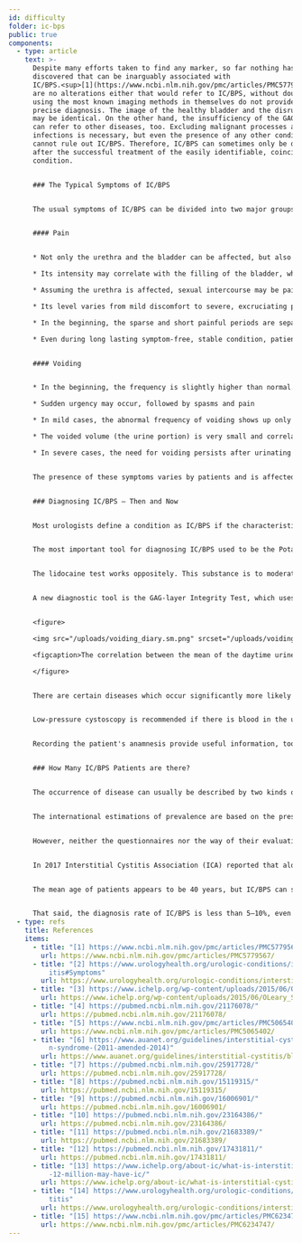 ```yaml
---
id: difficulty
folder: ic-bps
public: true
components:
  - type: article
    text: >-
      Despite many efforts taken to find any marker, so far nothing has been
      discovered that can be inarguably associated with
      IC/BPS.<sup>[1](https://www.ncbi.nlm.nih.gov/pmc/articles/PMC5779567/)</sup> There
      are no alterations either that would refer to IC/BPS, without doubt, so
      using the most known imaging methods in themselves do not provide a
      precise diagnosis. The image of the healthy bladder and the disrupted one
      may be identical. On the other hand, the insufficiency of the GAG-layer
      can refer to other diseases, too. Excluding malignant processes and
      infections is necessary, but even the presence of any other condition
      cannot rule out IC/BPS. Therefore, IC/BPS can sometimes only be diagnosed
      after the successful treatment of the easily identifiable, coincident
      condition.


      ### The Typical Symptoms of IC/BPS


      The usual symptoms of IC/BPS can be divided into two major groups.<sup>[2](https://www.urologyhealth.org/urologic-conditions/interstitial-cystitis#Symptoms)</sup>


      #### Pain


      * Not only the urethra and the bladder can be affected, but also the lower abdomen, the pelvic or perineal area (moreover, in women the vagina, in men the scrotum and the penis)

      * Its intensity may correlate with the filling of the bladder, whereas voiding may temporarily reduce it

      * Assuming the urethra is affected, sexual intercourse may be painful

      * Its level varies from mild discomfort to severe, excruciating pain

      * In the beginning, the sparse and short painful periods are separated with long, symptomless intervals. As IC/BPS progresses, pain becomes permanent, and it can occur without any correlation to voiding

      * Even during long lasting symptom-free, stable condition, patients may experience flare-ups from time to time.


      #### Voiding


      * In the beginning, the frequency is slightly higher than normal. In severe cases 60–80 urination a day is possible, too

      * Sudden urgency may occur, followed by spasms and pain

      * In mild cases, the abnormal frequency of voiding shows up only in daytime. With progression nocturia develops, the need for voiding can occur several times at night.

      * The voided volume (the urine portion) is very small and correlates to the amount of liquid consumed.

      * In severe cases, the need for voiding persists after urinating too.


      The presence of these symptoms varies by patients and is affected by several factors. Namely, consuming certain foods and drinks, the amount of physical and/or mental stress, digestive disorders, urinary infections (UTIs) and (in women) their menstrual cycle (the symptoms are usually worse after ovulation).


      ### Diagnosing IC/BPS – Then and Now


      Most urologists define a condition as IC/BPS if the characteristic symptoms persist for a certain period (1.5–6 months) given that every disease of similar symptoms can be excluded. Filling out questionnaires can identify the presence of symptoms; the O’Leary-Sant Symptom Index is one of the most frequently used ones.<sup>[3](https://www.ichelp.org/wp-content/uploads/2015/06/OLeary_Sant.pdf)</sup> However, because no lab tests or any other kind of examination can unequivocally confirm IC/BPS, the condition can never be diagnosed with a 100% certainty. Fortunately, not only are there a handful of supplemental examinations that can be used for refining the diagnosis, but also the medical practice has improved significantly in this field in recent years.


      The most important tool for diagnosing IC/BPS used to be the Potassium Sensitivity Test (aka. Parsons-test or PST). This confirmed the insufficiency of the GAG-layer by the pain generated by potassium-chloride instilled into the bladder.<sup>[4](https://pubmed.ncbi.nlm.nih.gov/21176078/)</sup> (In case of a healthy GAG-layer there is no significant pain observed). This tool, however, was not only unnecessarily invasive but unpleasant, too, given that the patients had severe pain due to the solution itself. The Parsons-test did not provide information for a quantitative analysis either. In a later version of this sensitivity test (modified Parsons test) the bladder was filled with diluted potassium-chloride solution to determine its maximum capacity, and then the same process was repeated with physiological salt solution. The proportion of the two values referred to the sensitivity of the bladder wall for the concentration of the urine. Although the modified Parsons test could be used for quantitative measurements as well, it was just as invasive, time-consuming, and its accuracy was not higher than that of the original version. Due to these issues, neither tests are recommended in the recent guidelines.<sup>[5](https://www.ncbi.nlm.nih.gov/pmc/articles/PMC5065402/),[6](https://www.auanet.org/guidelines/interstitial-cystitis/bladder-pain-syndrome-(2011-amended-2014)</sup>


      The lidocaine test works oppositely. This substance is to moderate bladder pain, so given that the source of the pain is the bladder itself, the instilled lidocaine lessen the symptoms in case of IC/BPS.<sup>[7]</sup> This tool is definitely more comfortable than the potassium sensitivity test, but it is just as invasive and does not enable quantitative analyses either.


      A new diagnostic tool is the GAG-layer Integrity Test, which uses a two days' voiding diary, and it is non-invasive and painless too. This test is based on the fact that for observing the correlation between the urine concentration and the bladder capacity, nothing need be instilled; the solution of dissolved salts is already present – in the form of urine itself. The concentration of urine substances – salts included – depends on the amount of consumed liquid. The volume of each voiding can be measured for a day on which the patient consumes the least liquid they can, then the same thing can be done on the second day on which the patient consumes as much liquid as they can. In case of a healthy bladder wall, there is no correlation between the mean voided volumes and the liquid intake. In the early phase of IC/BPS, the higher liquid consumption results in 30–50% higher urine portions. As the disease progresses, the difference increases to 50–100%; in severe cases, it can be 300–500%. Therefore, not only does the 2-day Voiding Diary indicate the damaged bladder wall, but also it describes the amount of damage, numerically. Thus, the GAG-layer Integrity Test enables quantitative analysis, too.


      <figure>

      <img src="/uploads/voiding_diary.sm.png" srcset="/uploads/voiding_diary.png 2x, /uploads/voiding_diary.sm.png 1x" alt="voiding diary"/>

      <figcaption>The correlation between the mean of the daytime urine portion and the total amount of daytime urine, in case of healthy people and IC/BPS patients.</figcaption>

      </figure>


      There are certain diseases which occur significantly more likely together with IC/BPS; their presence may support the diagnosis. This group consists of allergic symptoms, migraine, irritable bowel syndrome, endometriosis, vulvodynia, chronic fatigue syndrome, Sjögren-syndrome, panic disorder, and many more conditions.<sup>[8]</sup>


      Low-pressure cystoscopy is recommended if there is blood in the urine, or urine cytology refers to the chance of a  malignant process (or there is an unambiguously positive result), or the patient's condition becomes worse despite the combined therapy they get, to examine whether bladder cancer or another disease of similar symptoms are present. The biopsy of the bladder mucosa is performed only if the cystoscopic image reveals areas that may refer to malignancy. If cystoscopy does not raise suspicion of malignancy, urine cytology should be performed, which is the most sensitive non-invasive method.


      Recording the patient's anamnesis provide useful information, too. This should include not only the current symptoms but also the history of their earlier infections, other diseases they suffer in (mainly focusing on autoimmune diseases and digestive disorders), medicines and/or antibiotics being taken or were taken before, the patients' diet and other lifestyle characteristics and the correlation between the symptoms and any of the information described above.


      ### How Many IC/BPS Patients are there?


      The occurrence of disease can usually be described by two kinds of data. Incidence means the newly registered cases during a certain period (usually a year). Prevalence, on the other hand, means the total amount of people affected by the disease at a certain point of time. In the case of IC/BPS, which appears to be a life-long condition, the latter data is relevant.


      The international estimations of prevalence are based on the presence of symptoms, filling in questionnaires, and data on patients having been diagnosed with IC/BPS. The number of people affected by IC/BPS is usually referred to as 100,000 people.


      However, neither the questionnaires nor the way of their evaluation is standardized. Certain studies that used only the data gathered from doctors focusing on the diagnosed IC/BPS cases concluded a prevalence of 45–197/100,000.<sup>[9]</sup> On the other hand, a survey in which households had been contacted by phone estimated 1,900–4,200/100,000 men and 2,750–6350/100,000 women affected by IC/BPS. A mere 10% of the latter group had been diagnosed.<sup>[10],[11]</sup> According to another research based on self-reporting via e-mail, IC/BPS can affect 258–13,114/100,000 people, depending on the way of calculations.<sup>[12]</sup>


      In 2017 Interstitial Cystitis Association (ICA) reported that alone in the USA, there are 3–8 million women and 1–4 million men affected by IC/BPS.<sup>[13]</sup> In recent years, this estimation seems to have been accepted by many relevant papers and organizations.<sup>[14],[15]</sup> Considering the mean of both values, a prevalence of 2,400/100,000 appears to be a reasonable calculation.


      The mean age of patients appears to be 40 years, but IC/BPS can show up at younger or older age, too.


      That said, the diagnosis rate of IC/BPS is less than 5–10%, even in the countries with the most advanced healthcare. There is no other disorder of this seriousness, which has a lower diagnostic rate.
  - type: refs
    title: References
    items:
      - title: "[1] https://www.ncbi.nlm.nih.gov/pmc/articles/PMC5779567/"
        url: https://www.ncbi.nlm.nih.gov/pmc/articles/PMC5779567/
      - title: "[2] https://www.urologyhealth.org/urologic-conditions/interstitial-cyst\
          itis#Symptoms"
        url: https://www.urologyhealth.org/urologic-conditions/interstitial-cystitis#Symptoms
      - title: "[3] https://www.ichelp.org/wp-content/uploads/2015/06/OLeary_Sant.pdf"
        url: https://www.ichelp.org/wp-content/uploads/2015/06/OLeary_Sant.pdf
      - title: "[4] https://pubmed.ncbi.nlm.nih.gov/21176078/"
        url: https://pubmed.ncbi.nlm.nih.gov/21176078/
      - title: "[5] https://www.ncbi.nlm.nih.gov/pmc/articles/PMC5065402/"
        url: https://www.ncbi.nlm.nih.gov/pmc/articles/PMC5065402/
      - title: "[6] https://www.auanet.org/guidelines/interstitial-cystitis/bladder-pai\
          n-syndrome-(2011-amended-2014)"
        url: https://www.auanet.org/guidelines/interstitial-cystitis/bladder-pain-syndrome-(2011-amended-2014)
      - title: "[7] https://pubmed.ncbi.nlm.nih.gov/25917728/"
        url: https://pubmed.ncbi.nlm.nih.gov/25917728/
      - title: "[8] https://pubmed.ncbi.nlm.nih.gov/15119315/"
        url: https://pubmed.ncbi.nlm.nih.gov/15119315/
      - title: "[9] https://pubmed.ncbi.nlm.nih.gov/16006901/"
        url: https://pubmed.ncbi.nlm.nih.gov/16006901/
      - title: "[10] https://pubmed.ncbi.nlm.nih.gov/23164386/"
        url: https://pubmed.ncbi.nlm.nih.gov/23164386/
      - title: "[11] https://pubmed.ncbi.nlm.nih.gov/21683389/"
        url: https://pubmed.ncbi.nlm.nih.gov/21683389/
      - title: "[12] https://pubmed.ncbi.nlm.nih.gov/17431811/"
        url: https://pubmed.ncbi.nlm.nih.gov/17431811/
      - title: "[13] https://www.ichelp.org/about-ic/what-is-interstitial-cystitis/4-to\
          -12-million-may-have-ic/"
        url: https://www.ichelp.org/about-ic/what-is-interstitial-cystitis/4-to-12-million-may-have-ic/
      - title: "[14] https://www.urologyhealth.org/urologic-conditions/interstitial-cys\
          titis"
        url: https://www.urologyhealth.org/urologic-conditions/interstitial-cystitis
      - title: "[15] https://www.ncbi.nlm.nih.gov/pmc/articles/PMC6234747/"
        url: https://www.ncbi.nlm.nih.gov/pmc/articles/PMC6234747/
---
```

